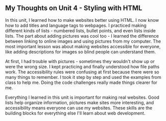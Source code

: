 ## My Thoughts on Unit 4 - Styling with HTML  

In this unit, I learned how to make websites better using HTML. I now know how to add titles and language tags to webpages. I practiced making different kinds of lists - numbered lists, bullet points, and even lists inside lists. The part about adding pictures was cool too - I learned the difference between linking to online images and using pictures from my computer. The most important lesson was about making websites accessible for everyone, like adding descriptions for images so blind people can understand them.  

At first, I had trouble with pictures - sometimes they wouldn't show up or were the wrong size. I kept practicing and finally understood how file paths work. The accessibility rules were confusing at first because there were so many things to remember. I took it step by step and used the examples from class to help me. Doing the code challenges really made things clearer for me.  

Everything I learned in this unit is important for making real websites. Good lists help organize information, pictures make sites more interesting, and accessibility means everyone can use my websites. These skills are the building blocks for everything else I'll learn about web development.  

